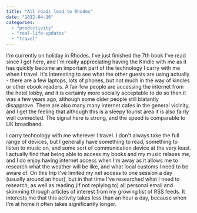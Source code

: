 ```yaml
---
title: "All roads lead to Rhodes"
date: "2012-04-16"
categories: 
  - "productivity"
  - "real-life-updates"
  - "travel"
---
```


I'm currently on holiday in Rhodes. I've just finished the 7th book I've read since I got here, and I'm really appreciating having the Kindle with me as it has quickly become an important part of the technology I carry with me when I travel. It's interesting to see what the other guests are using actually - there are a few laptops, lots of phones, but not much in the way of kindles or other ebook readers. A fair few people are accessing the internet from the hotel lobby, and it is certainly more socially acceptable to do so then it was a few years ago, although some older people still blatantly disapprove. There are also many many internet cafes in the general vicinity, and I get the feeling that although this is a sleepy tourist area it is also fairly well connected. The signal here is strong, and the speed is comparable to UK broadband.

I carry technology with me wherever I travel. I don't always take the full range of devices, but I generally have something to read, something to listen to music on, and some sort of communication device at the very least. I actually find that being able to access my books and my music relaxes me, and I do enjoy having internet access when I'm away as it allows me to research what the weather will be like, and what local customs I need to be aware of. On this trip I've limited my net access to one session a day (usually around an hour), but in that time I've researched what I need to research, as well as reading (if not replying to) all personal email and skimming through articles of interest from my growing list of RSS feeds. It interests me that this activity takes less than an hour a day, because when I'm at home it often takes significantly longer.

